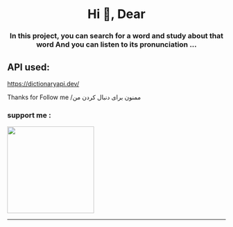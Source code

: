 







<h1 align="center">Hi 👋, Dear</h1>
<h3 align="center">In this project, you can search for a word and study about that word And you can listen to its pronunciation ...</h3>

## API used:
https://dictionaryapi.dev/

Thanks for Follow me /ممنون برای دنبال کردن من

<h3 align="left">support me :</h3>
<a href="https://www.coffeebede.com/s.m.mousavi"><img class="img-fluid" width="200" src="https://coffeebede.ir/DashboardTemplateV2/app-assets/images/banner/default-yellow.svg" /></a>
<br>
<hr>
<br>
